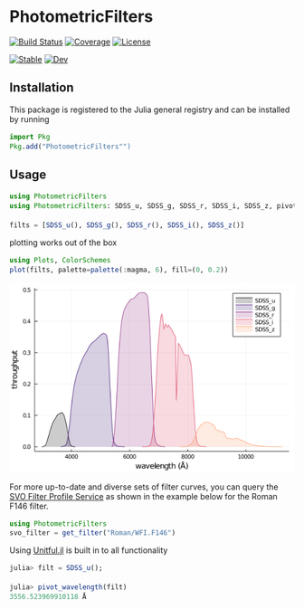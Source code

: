 # PhotometricFilters

[![Build Status](https://github.com/juliaastro/PhotometricFilters.jl/workflows/CI/badge.svg)](https://github.com/juliaastro/PhotometricFilters.jl/actions)
[![Coverage](https://codecov.io/gh/juliaastro/PhotometricFilters.jl/branch/master/graph/badge.svg)](https://codecov.io/gh/juliaastro/PhotometricFilters.jl)
[![License](https://img.shields.io/badge/License-MIT-yellow.svg)](https://opensource.org/licenses/MIT)

[![Stable](https://img.shields.io/badge/docs-stable-blue.svg)](https://juliaastro.org/PhotometricFilters/stable)
[![Dev](https://img.shields.io/badge/docs-dev-blue.svg)](https://juliaastro.github.io/PhotometricFilters.jl/dev)

## Installation

This package is registered to the Julia general registry and can be installed by running

```julia
import Pkg
Pkg.add("PhotometricFilters"")
```

## Usage

```julia
using PhotometricFilters
using PhotometricFilters: SDSS_u, SDSS_g, SDSS_r, SDSS_i, SDSS_z, pivot_wavelength

filts = [SDSS_u(), SDSS_g(), SDSS_r(), SDSS_i(), SDSS_z()]
```

plotting works out of the box

```julia
using Plots, ColorSchemes
plot(filts, palette=palette(:magma, 6), fill=(0, 0.2))
```

![](sdss.png)

For more up-to-date and diverse sets of filter curves, you can query the [SVO Filter Profile Service](https://svo2.cab.inta-csic.es/theory/fps/) as shown in the example below for the Roman F146 filter.

```julia
using PhotometricFilters
svo_filter = get_filter("Roman/WFI.F146")
```

Using [Unitful.jl](https://github.com/painterqubits/Unitful.jl) is built in to all functionality

```julia
julia> filt = SDSS_u();

julia> pivot_wavelength(filt)
3556.523969910118 Å
```
